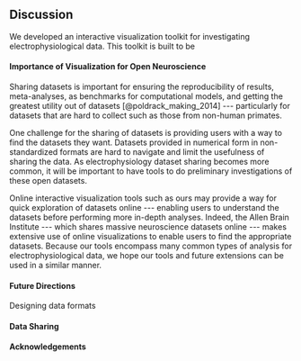 ## Discussion
We developed an interactive visualization toolkit for investigating electrophysiological data. This toolkit is built to be

#### Importance of Visualization for Open Neuroscience
Sharing datasets is important for ensuring the reproducibility of results, meta-analyses, as benchmarks for computational models, and getting the greatest utility out of datasets [@poldrack_making_2014] --- particularly for datasets that are hard to collect such as those from non-human primates.

One challenge for the sharing of datasets is providing users with a way to find the datasets they want. Datasets provided in numerical form in non-standardized formats are hard to navigate and limit the usefulness of sharing the data. As electrophysiology dataset sharing becomes more common, it will be important to have tools to do preliminary investigations of these open datasets.

Online interactive visualization tools such as ours may provide a way for quick exploration of datasets online --- enabling users to understand the datasets before performing more in-depth analyses. Indeed, the Allen Brain Institute --- which shares massive neuroscience datasets online --- makes extensive use of online visualizations to enable users to find the appropriate datasets. Because our tools encompass many common types of analysis for electrophysiological data,  we hope our tools and future extensions can be used in a similar manner.

#### Future Directions
Designing data formats

#### Data Sharing

#### Acknowledgements

